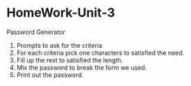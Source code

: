 # HomeWork-Unit-3
Password Generator
1. Prompts to ask for the criteria
2. For each criteria pick one characters to satisfied the need.
3. Fill up the rest to satisfied the length.
4. Mix the password to break the form we used.
5. Print out the password.
